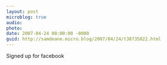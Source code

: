 ```yaml
---
layout: post
microblog: true
audio: 
photo: 
date: 2007-04-24 00:00:00 -0000
guid: http://samdeane.micro.blog/2007/04/24/t38735822.html
---
```

Signed up for facebook
